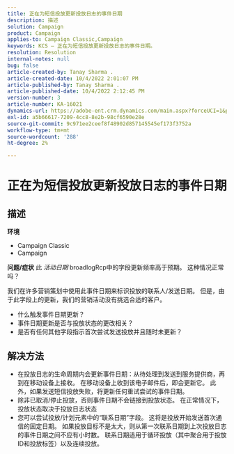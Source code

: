```yaml
---
title: 正在为短信投放更新投放日志的事件日期
description: 描述
solution: Campaign
product: Campaign
applies-to: Campaign Classic,Campaign
keywords: KCS — 正在为短信投放更新投放日志的事件日期。
resolution: Resolution
internal-notes: null
bug: false
article-created-by: Tanay Sharma .
article-created-date: 10/4/2022 2:01:07 PM
article-published-by: Tanay Sharma .
article-published-date: 10/4/2022 2:12:45 PM
version-number: 3
article-number: KA-16021
dynamics-url: https://adobe-ent.crm.dynamics.com/main.aspx?forceUCI=1&pagetype=entityrecord&etn=knowledgearticle&id=35c58ef9-ec43-ed11-bba2-0022480868ff
exl-id: a5b66617-7209-4cc8-8e2b-98cf6590e28e
source-git-commit: 9c971ee2ceef8f48902d857145545ef173f3752a
workflow-type: tm+mt
source-wordcount: '288'
ht-degree: 2%

---
```


# 正在为短信投放更新投放日志的事件日期

## 描述

<b>环境</b>
- Campaign Classic
- Campaign

<b>问题/症状</b>
此 *活动日期* broadlogRcp中的字段更新频率高于预期。 这种情况正常吗？

我们在许多营销策划中使用此事件日期来标识投放的联系人/发送日期。 但是，由于此字段上的更新，我们的营销活动没有挑选合适的客户。

- 什么触发事件日期更新？
- 事件日期更新是否与投放状态的更改相关？
- 是否有任何其他字段指示首次尝试发送投放并且随时未更新？





## 解决方法


- 在投放日志的生命周期内会更新事件日期：从待处理到发送到服务提供商，再到在移动设备上接收。 在移动设备上收到该电子邮件后，即会更新它。 此外，如果发送短信投放失败，将更新任何重试尝试的事件日期。
- 除非已取消/停止投放，否则事件日期不会链接到投放状态。 在正常情况下，投放状态取决于投放日志状态
- 您可以尝试投放/计划元素中的“联系日期”字段。 这将是投放开始发送首次通信的固定日期。 如果投放目标不是太大，则从第一次联系日期到上次投放日志的事件日期之间不应有小时数。 联系日期适用于循环投放（其中聚合用于投放ID和投放标签）以及连续投放。
